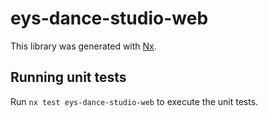 # eys-dance-studio-web

This library was generated with [Nx](https://nx.dev).

## Running unit tests

Run `nx test eys-dance-studio-web` to execute the unit tests.
